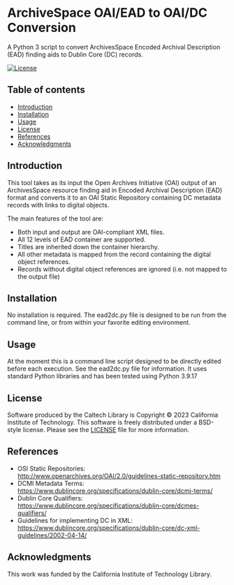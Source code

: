 # ArchiveSpace OAI/EAD to OAI/DC Conversion

A Python 3 script to convert ArchivesSpace Encoded Archival Description (EAD) finding aids to Dublin Core (DC) records.

[![License](https://img.shields.io/badge/License-BSD--like-lightgrey)](https://choosealicense.com/licenses/bsd-3-clause)


## Table of contents

* [Introduction](#introduction)
* [Installation](#installation)
* [Usage](#usage)
* [License](#license)
* [References](#references)
* [Acknowledgments](#acknowledgments)


## Introduction

This tool takes as its input the Open Archives Initiative (OAI) output of an ArchivesSpace resource finding aid in Encoded Archival Description (EAD) format and converts it to an OAI Static Repository containing DC metadata records with links to digital objects. 

The main features of the tool are:

* Both input and output are OAI-compliant XML files.
* All 12 levels of EAD container are supported.
* Titles are inherited down the container hierarchy.
* All other metadata is mapped from the record containing the digital object references.
* Records without digital object references are ignored (i.e. not mapped to the output file)


## Installation

No installation is required. The ead2dc.py file is designed to be run from the command line, or from within your favorite editing environment.
 

## Usage

At the moment this is a command line script designed to be directly edited before each execution. See the ead2dc.py file for information. It uses standard Python libraries and has been tested using Python 3.9.17


## License

Software produced by the Caltech Library is Copyright © 2023 California Institute of Technology.  This software is freely distributed under a BSD-style license.  Please see the [LICENSE](LICENSE) file for more information.


## References

* OSI Static Repositories: http://www.openarchives.org/OAI/2.0/guidelines-static-repository.htm
* DCMI Metadata Terms: https://www.dublincore.org/specifications/dublin-core/dcmi-terms/
* Dublin Core Qualifiers: https://www.dublincore.org/specifications/dublin-core/dcmes-qualifiers/
* Guidelines for implementing DC in XML: https://www.dublincore.org/specifications/dublin-core/dc-xml-guidelines/2002-04-14/


## Acknowledgments

This work was funded by the California Institute of Technology Library.